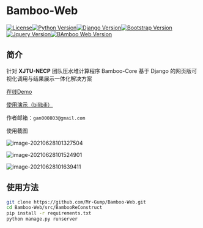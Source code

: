 # Bamboo-Web

[![License](https://img.shields.io/badge/License-Apache2-red.svg)](#)[![Python Version](https://img.shields.io/badge/python-3.7+-blue.svg)](#)[![Django Version](https://img.shields.io/badge/Django-3.2+-blue.svg)](#)[![Bootstrap Version](https://img.shields.io/badge/Bootstrap-4.6+-blue.svg)](#)[![Jquery Version](https://img.shields.io/badge/JQuery-1.3+-blue.svg)](#)[![BAmboo Web Version](https://img.shields.io/badge/Bamboo_Web-v2.0-blue.svg)](#)

## 简介

针对 **XJTU-NECP** 团队压水堆计算程序 Bamboo-Core 基于 Django 的网页版可视化调用与结果展示一体化解决方案

[在线Demo](http://live.mrgump.org:8888)

[使用演示（bilibili）](https://www.bilibili.com/video/BV1cq4y1j7RV/)

作者邮箱：`gan000803@gmail.com`

使用截图

![image-20210628101327504](https://gitee.com/Mr-Gump/images/raw/master/imgs/image-20210628101327504.png)

![image-20210628101524901](https://gitee.com/Mr-Gump/images/raw/master/imgs/image-20210628101524901.png)

![image-20210628101639411](https://gitee.com/Mr-Gump/images/raw/master/imgs/image-20210628101639411.png)

## 使用方法

```bash
git clone https://github.com/Mr-Gump/Bamboo-Web.git
cd Bamboo-Web/src/BambooReConstruct
pip install -r requirements.txt
python manage.py runserver
```



